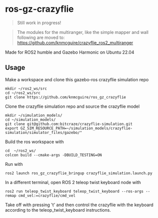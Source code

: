 # ros-gz-crazyflie

> Still work in progress!

> The modules for the multiranger, like the simple mapper and wall following are moved to: https://github.com/knmcguire/crazyflie_ros2_multiranger

Made for ROS2 humble and Gazebo Harmonic on Ubuntu 22.04

## Usage

Make a workspace and clone this gazebo-ros crazyflie simulation repo

    mkdir ~/ros2_ws/src
    cd ~/ros2_ws/src
    git clone https://github.com/knmcguire/ros_gz_crazyflie


Clone the crazyflie simulation repo and source the crazyflie model

    mkdir ~/simulation_models/
    cd ~/simulation_models/
    git clone git@github.com:bitcraze/crazyflie-simulation.git
    export GZ_SIM_RESOURCE_PATH=~/simulation_models/crazyflie-simulation/simulator_files/gazebo/"

Build the ros workspace with

    cd  ~/ros2_ws/
    colcon build --cmake-args -DBUILD_TESTING=ON

Run with

    ros2 launch ros_gz_crazyflie_bringup crazyflie_simulation.launch.py


In a different terminal, open ROS 2 teleop twist keyboard node with

    ros2 run teleop_twist_keyboard teleop_twist_keyboard --ros-args --remap cmd_vel:=crazyflie/cmd_vel

Take off with pressing 't' and then control the crazyflie with the keyboard according to the teleop_twist_keyboard instructions.


